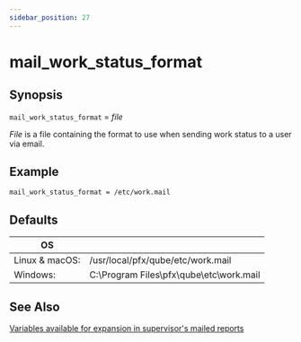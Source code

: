 ```yaml
---
sidebar_position: 27
---
```


# mail_work_status_format

## Synopsis

`mail_work_status_format` = _file_

_File_ is a file containing the format to use when sending work status to a user via email.

## Example

```
mail_work_status_format = /etc/work.mail
```

## Defaults

| OS             |                                         |
|----------------|-----------------------------------------|
| Linux & macOS: | /usr/local/pfx/qube/etc/work.mail       |
| Windows:       | C:\Program Files\pfx\qube\etc\work.mail |

## See Also

[Variables available for expansion in supervisor's mailed reports](../../developers-guide/Variables+available+for+expansion+in+supervisors+mailed+reports)

